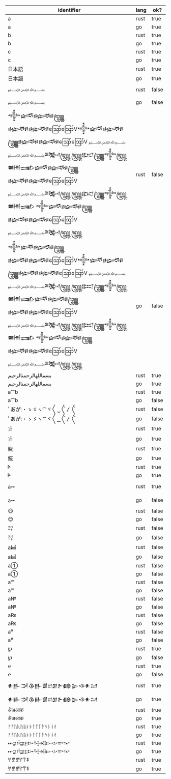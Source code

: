 | identifier | lang | ok? |
|------------|------|-----|
| a | rust | true |
| a | go | true |
| b | rust | true |
| b | go | true |
| c | rust | true |
| c | go | true |
| 日本語 | rust | true |
| 日本語 | go | true |
| ﷽ | rust | false |
| ﷽ | go | false |
| 𒀱𒈓𒈙꧅𒈙𒈙ဪဪV𒀱𒈓𒈙꧅𒈙𒈙ဪဪV ﷽ ﷽𒅌꧅꧅𒁎꧅𒀱꧅𒌧𒅃𒈓𒈙꧅𒈙𒈙ဪဪV ﷽𒅌꧅꧅𒁎꧅𒀱꧅𒌧𒅃 𒀱𒈓𒈙꧅𒈙𒈙ဪဪV ﷽𒅌꧅꧅ | rust | false |
| 𒀱𒈓𒈙꧅𒈙𒈙ဪဪV𒀱𒈓𒈙꧅𒈙𒈙ဪဪV ﷽ ﷽𒅌꧅꧅𒁎꧅𒀱꧅𒌧𒅃𒈓𒈙꧅𒈙𒈙ဪဪV ﷽𒅌꧅꧅𒁎꧅𒀱꧅𒌧𒅃 𒀱𒈓𒈙꧅𒈙𒈙ဪဪV ﷽𒅌꧅꧅ | go | false |
| بسماللهالرحمنالرحيم | rust | true |
| بسماللهالرحمنالرحيم | go | true |
| a⁀b  | rust | true |
| a⁀b  | go | false |
| ﾟあ゙か゚ː・ゝゞヽ⁀ヾ〱‿〲〳〴〵 | rust | false |
| ﾟあ゙か゚ː・ゝゞヽ⁀ヾ〱‿〲〳〴〵 | go | false |
| 𓀀 | rust | true |
| 𓀀 | go | true |
| 𩸽 | rust | true |
| 𩸽 | go | true |
| 𐊀 | rust | true |
| 𐊀 | go | true |
| a𒐀 | rust | true |
| a𒐀 | go | false |
| 😊 | rust | false |
| 😊 | go | false |
| ㌀ | rust | false |
| ㌀ | go | false |
| a㎦ | rust | false |
| a㎦ | go | false |
| a① | rust | false |
| a① | go | false |
| a℠ | rust | false |
| a℠ | go | false |
| a№ | rust | false |
| a№ | go | false |
| a₨ | rust | false |
| a₨ | go | false |
| a⁰ | rust | false |
| a⁰ | go | false |
| ℘ | rust | true |
| ℘ | go | false |
| ℮ | rust | true |
| ℮ | go | false |
| 𒀭𒃲𒋫𒆠𒃲𒂠𒄑𒌆𒉿𒂵𒉌𒈾𒀭𒁺 | rust | true |
| 𒀭𒃲𒋫𒆠𒃲𒂠𒄑𒌆𒉿𒂵𒉌𒈾𒀭𒁺 | go | true |
| ऄअआक | rust | true |
| ऄअआक | go | true |
| ᚠᚡᚢᚣᚤᚥᚦᚧᚨᚩᚪᚫᚬᚭᚮᚯ | rust | true |
| ᚠᚡᚢᚣᚤᚥᚦᚧᚨᚩᚪᚫᚬᚭᚮᚯ | go | true |
| 𐎀𐎁𐎂𐎃𐎄𐎅𐎆𐎇𐎈𐎉𐎊𐎋𐎌𐎍𐎎𐎏 | rust | true |
| 𐎀𐎁𐎂𐎃𐎄𐎅𐎆𐎇𐎈𐎉𐎊𐎋𐎌𐎍𐎎𐎏 | go | true |
| 𐀀𐀐𐀐𐀰𐁀𐁐 | rust | true |
| 𐀀𐀐𐀐𐀰𐁀𐁐 | go | true |
